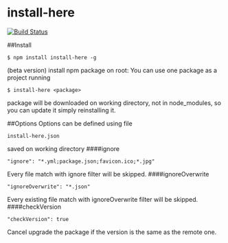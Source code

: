 # install-here
[![Build Status](https://travis-ci.org/leolmi/install-here.svg)](https://travis-ci.org/leolmi/install-here)

##Install
```
$ npm install install-here -g
``` 

(beta version)
install npm package on root:
You can use one package as a project running 
```
$ install-here <package>
```
package will be downloaded on working directory, not in node_modules, 
so you can update it simply reinstalling it.

##Options
Options can be defined using file
```
install-here.json
```
saved on working directory
####ignore
```
"ignore": "*.yml;package.json;favicon.ico;*.jpg"
```
Every file match with ignore filter will be skipped.
####ignoreOverwrite
```
"ignoreOverwrite": "*.json"
```
Every existing file match with ignoreOverwrite filter will be skipped.
####checkVersion
```
"checkVersion": true
```
Cancel upgrade the package if the version is the same as the remote one.